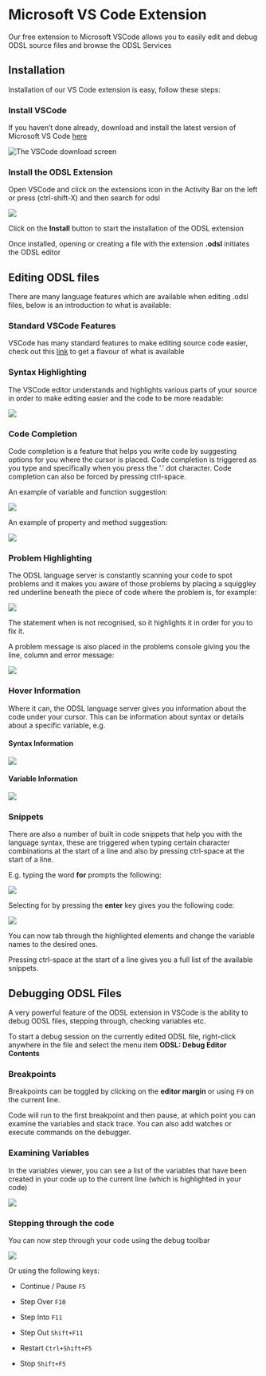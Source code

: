 Microsoft VS Code Extension
===========================

Our free extension to Microsoft VSCode allows you to easily edit and debug ODSL source files and browse the ODSL Services

## Installation

Installation of our VS Code extension is easy, follow these steps:

### Install VSCode

If you haven’t done already, download and install the latest version of Microsoft VS Code [here](https://code.visualstudio.com/download)

![The VSCode download screen](/attachments/33374/33387.png)

### Install the ODSL Extension

Open VSCode and click on the extensions icon in the Activity Bar on the left or press (ctrl-shift-X) and then search for odsl

![](/attachments/33374/296943770.png)

Click on the **Install** button to start the installation of the ODSL extension

Once installed, opening or creating a file with the extension **.odsl** initiates the ODSL editor

## Editing ODSL files

There are many language features which are available when editing .odsl files, below is an introduction to what is available:

### Standard VSCode Features

VSCode has many standard features to make editing source code easier, check out this [link](https://code.visualstudio.com/docs/getstarted/userinterface) to get a flavour of what is available

### Syntax Highlighting

The VSCode editor understands and highlights various parts of your source in order to make editing easier and the code to be more readable:

![](/attachments/33374/33408.png)

### Code Completion

Code completion is a feature that helps you write code by suggesting options for you where the cursor is placed. Code completion is triggered as you type and specifically when you press the '.' dot character. Code completion can also be forced by pressing ctrl-space.

An example of variable and function suggestion:

![](/attachments/33374/66113.png)

An example of property and method suggestion:

![](/attachments/33374/33422.png)

### Problem Highlighting

The ODSL language server is constantly scanning your code to spot problems and it makes you aware of those problems by placing a squiggley red underline beneath the piece of code where the problem is, for example:

![](/attachments/33374/262784.png)

The statement when is not recognised, so it highlights it in order for you to fix it.

A problem message is also placed in the problems console giving you the line, column and error message:

![](/attachments/33374/262792.png)

### Hover Information

Where it can, the ODSL language server gives you information about the code under your cursor. This can be information about syntax or details about a specific variable, e.g.

#### Syntax Information

![](/attachments/33374/33438.png)

#### Variable Information

![](/attachments/33374/131569.png)

### Snippets

There are also a number of built in code snippets that help you with the language syntax, these are triggered when typing certain character combinations at the start of a line and also by pressing ctrl-space at the start of a line.

E.g. typing the word **for** prompts the following:

![](/attachments/33374/66127.png)

Selecting for by pressing the **enter** key gives you the following code:

![](/attachments/33374/262802.png)

You can now tab through the highlighted elements and change the variable names to the desired ones.

Pressing ctrl-space at the start of a line gives you a full list of the available snippets.

## Debugging ODSL Files

A very powerful feature of the ODSL extension in VSCode is the ability to debug ODSL files, stepping through, checking variables etc.

To start a debug session on the currently edited ODSL file, right-click anywhere in the file and select the menu item **ODSL: Debug Editor Contents**

### Breakpoints

Breakpoints can be toggled by clicking on the **editor margin** or using `F9` on the current line.

Code will run to the first breakpoint and then pause, at which point you can examine the variables and stack trace. You can also add watches or execute commands on the debugger.

### Examining Variables

In the variables viewer, you can see a list of the variables that have been created in your code up to the current line (which is highlighted in your code)

![](/attachments/33374/33466.png)

### Stepping through the code

You can now step through your code using the debug toolbar

![](/attachments/33374/66149.png)

Or using the following keys:

*   Continue / Pause `F5`
    
*   Step Over `F10`
    
*   Step Into `F11`
    
*   Step Out `Shift+F11`
    
*   Restart `Ctrl+Shift+F5`
    
*   Stop `Shift+F5`
    
